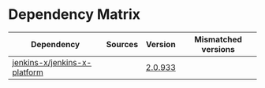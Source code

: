 # Dependency Matrix

Dependency | Sources | Version | Mismatched versions
---------- | ------- | ------- | -------------------
[jenkins-x/jenkins-x-platform](https://github.com/jenkins-x/jenkins-x-platform) |  | [2.0.933](https://github.com/jenkins-x/jenkins-x-platform/releases/tag/v2.0.933) | 
